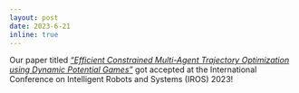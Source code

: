 ```yaml
---
layout: post
date: 2023-6-21
inline: true
---
```



Our paper titled _<a href="https://arxiv.org/pdf/2206.08963.pdf">“Efficient Constrained Multi-Agent Trajectory Optimization using Dynamic Potential Games”</a>_ got accepted at the International Conference on Intelligent Robots and Systems (IROS) 2023!


